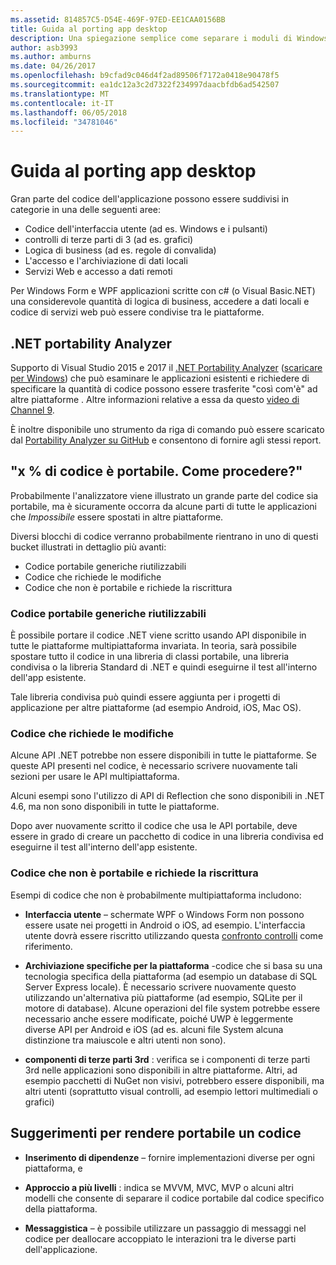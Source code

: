 ```yaml
---
ms.assetid: 814857C5-D54E-469F-97ED-EE1CAA0156BB
title: Guida al porting app desktop
description: Una spiegazione semplice come separare i moduli di Windows esistenti o App WPF per creare App multipiattaforma per l'esecuzione su Mac OS, iOS, Android, nonché UWP/Windows 10.
author: asb3993
ms.author: amburns
ms.date: 04/26/2017
ms.openlocfilehash: b9cfad9c046d4f2ad89506f7172a0418e90478f5
ms.sourcegitcommit: ea1dc12a3c2d7322f234997daacbfdb6ad542507
ms.translationtype: MT
ms.contentlocale: it-IT
ms.lasthandoff: 06/05/2018
ms.locfileid: "34781046"
---
```

# <a name="desktop-app-porting-guidance"></a>Guida al porting app desktop

Gran parte del codice dell'applicazione possono essere suddivisi in categorie in una delle seguenti aree:

* Codice dell'interfaccia utente (ad es. Windows e i pulsanti)
* controlli di terze parti di 3 (ad es. grafici)
* Logica di business (ad es. regole di convalida)
* L'accesso e l'archiviazione di dati locali
* Servizi Web e accesso a dati remoti

Per Windows Form e WPF applicazioni scritte con c# (o Visual Basic.NET) una considerevole quantità di logica di business, accedere a dati locali e codice di servizi web può essere condivise tra le piattaforme.

## <a name="net-portability-analyzer"></a>.NET portability Analyzer

Supporto di Visual Studio 2015 e 2017 il [.NET Portability Analyzer](https://docs.microsoft.com/en-us/dotnet/articles/standard/portability-analyzer) ([scaricare per Windows](https://marketplace.visualstudio.com/items?itemName=ConnieYau.NETPortabilityAnalyzer)) che può esaminare le applicazioni esistenti e richiedere di specificare la quantità di codice possono essere trasferite "così com'è" ad altre piattaforme . Altre informazioni relative a essa da questo [video di Channel 9](https://channel9.msdn.com/Blogs/Seth-Juarez/A-Brief-Look-at-the-NET-Portability-Analyzer).

È inoltre disponibile uno strumento da riga di comando può essere scaricato dal [Portability Analyzer su GitHub](https://github.com/Microsoft/dotnet-apiport) e consentono di fornire agli stessi report.

## <a name="x-of-my-code-is-portable-what-next"></a>"x % di codice è portabile. Come procedere?"

Probabilmente l'analizzatore viene illustrato un grande parte del codice sia portabile, ma è sicuramente occorra da alcune parti di tutte le applicazioni che _Impossibile_ essere spostati in altre piattaforme.

Diversi blocchi di codice verranno probabilmente rientrano in uno di questi bucket illustrati in dettaglio più avanti:

* Codice portabile generiche riutilizzabili
* Codice che richiede le modifiche
* Codice che non è portabile e richiede la riscrittura

### <a name="re-useable-portable-code"></a>Codice portabile generiche riutilizzabili

È possibile portare il codice .NET viene scritto usando API disponibile in tutte le piattaforme multipiattaforma invariata. In teoria, sarà possibile spostare tutto il codice in una libreria di classi portabile, una libreria condivisa o la libreria Standard di .NET e quindi eseguirne il test all'interno dell'app esistente.

Tale libreria condivisa può quindi essere aggiunta per i progetti di applicazione per altre piattaforme (ad esempio Android, iOS, Mac OS).

### <a name="code-that-requires-changes"></a>Codice che richiede le modifiche

Alcune API .NET potrebbe non essere disponibili in tutte le piattaforme. Se queste API presenti nel codice, è necessario scrivere nuovamente tali sezioni per usare le API multipiattaforma.

Alcuni esempi sono l'utilizzo di API di Reflection che sono disponibili in .NET 4.6, ma non sono disponibili in tutte le piattaforme.

Dopo aver nuovamente scritto il codice che usa le API portabile, deve essere in grado di creare un pacchetto di codice in una libreria condivisa ed eseguirne il test all'interno dell'app esistente.

### <a name="code-that-isnt-portable-and-requires-a-re-write"></a>Codice che non è portabile e richiede la riscrittura

Esempi di codice che non è probabilmente multipiattaforma includono:

- **Interfaccia utente** – schermate WPF o Windows Form non possono essere usate nei progetti in Android o iOS, ad esempio. L'interfaccia utente dovrà essere riscritto utilizzando questa [confronto controlli](~/cross-platform/desktop/controls/index.md) come riferimento.

- **Archiviazione specifiche per la piattaforma** -codice che si basa su una tecnologia specifica della piattaforma (ad esempio un database di SQL Server Express locale). È necessario scrivere nuovamente questo utilizzando un'alternativa più piattaforme (ad esempio, SQLite per il motore di database).
Alcune operazioni del file system potrebbe essere necessario anche essere modificate, poiché UWP è leggermente diverse API per Android e iOS (ad es. alcuni file System alcuna distinzione tra maiuscole e altri utenti non sono).

- **componenti di terze parti 3rd** : verifica se i componenti di terze parti 3rd nelle applicazioni sono disponibili in altre piattaforme. Altri, ad esempio pacchetti di NuGet non visivi, potrebbero essere disponibili, ma altri utenti (soprattutto visual controlli, ad esempio lettori multimediali o grafici)

## <a name="tips-for-making-code-portable"></a>Suggerimenti per rendere portabile un codice

- **Inserimento di dipendenze** – fornire implementazioni diverse per ogni piattaforma, e

- **Approccio a più livelli** : indica se MVVM, MVC, MVP o alcuni altri modelli che consente di separare il codice portabile dal codice specifico della piattaforma.

- **Messaggistica** – è possibile utilizzare un passaggio di messaggi nel codice per deallocare accoppiato le interazioni tra le diverse parti dell'applicazione.
